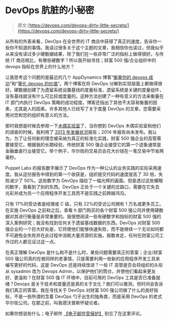 # DevOps 肮脏的小秘密

> 原文:[https://devops.com/devops-dirty-little-secrets/](https://devops.com/devops-dirty-little-secrets/)

从所有的外表来看，DevOps 在全世界的 IT 商店中获得了真正的速度，告诉你一些你不知道的事情。我读过很多关于这个主题的文章，我相信你也读过，但我似乎从来没有读过多少硬数据结果，除了我们在一些非常广泛的指标上做得很好。与传统 IT 商店相比，有哪些硬数字？所以我开始寻找；财富 500 强/企业组织中的 devops 指标在世界上的什么地方？

让我思考这个问题的是最近的几个 AppDynamics 博客“[衡量你的 devops 成功](https://www.appdynamics.com/blog/devops/quantified-devops/)”和“[量化 devops 的价值](https://www.appdynamics.com/blog/devops/quantifying-the-value-of-devops/)”。两个博客在将 DevOps 分解到实现层面上都做得很好。硬数据创建了为遗留系统设置基线的度量标准，遗留系统是关键的度量组件，没有基线就没有什么可比较或度量的。这种方法创建了一种有意义的方法来衡量在 IT 部门内执行 DevOps 策略的成功程度。博客还指出了其他不太容易衡量的因素，尤其是人的因素。许多其他人已经写了关于度量 DevOps 的文章，您需要采用对您和您的组织有意义的方法。

那时我想是时候去参观一下[木偶实验室](http://www.puppetlabs.com)了，当你想到 DevOps 木偶实验室和他们的调查的时候。我利用了 [2013 年发展状况](https://puppetlabs.com/blog/2013-state-of-devops-benchmark-your-organization)报告；2014 年报告尚未发布。我认为，为了让任何新的理念被采纳为真正的标准化实践，财富 500 强企业的高管需要接受它。根据我的长期经验，传统财富 500 强企业接受它的第一个迹象通常是金融垂直行业接受它。举个例子，华尔街的交易员会花大价钱在一笔交易中节省两毫秒。

Puppet Labs 的报告数字展示了 DevOps 作为一种公认的业务实践的实际采用速度。我从这份报告中得到的第一个收获是，组织提交代码的速度提高了 30 倍，失败减少了 50%。这些数字为 DevOps 描绘了一幅光辉的画面。但是透过这些耀眼的数字，我看到了别的东西。DevOps 正处于一个关键的岔路口，需要在它失去光彩并成为另一个应用程序开发工具而不是实践之前跨越鸿沟。

只有 17%的受访者是经理或 C 级，只有 22%的受访公司拥有 1 万名或更多员工。在实施 DevOps 之前和之后，查看 It 部门购买的各个财富 500 强公司并使用硬数据对其进行衡量是非常重要的。我很想阅读一些有硬数字和指标的财富 500 强的深入案例研究；我没有找到任何关于遗留基线数据的东西。DevOps 对财富 500 强企业的一个巨大好处是，它将使他们能够快速失败，而不是继续一个无论如何都不可避免会失败并在此过程中消耗大量资源的实施。我敢肯定，任何在财富公司工作过的人都见证过这一点。

在真正理解 DevOps 是什么和不是什么时，某些问题需要真正的答案；企业/财富 500 强公司真的在做同样的老事情，只是需要利用一些新的应用程序开发工具来编写更好的代码，这是 DevOps 还是持续改进？一些 IT 高管是否会将组织的头衔从 sysadmin 改为 Devops Admin，以保护他们的筒仓，并使他们看起来更友好、更温和？在财富 500 强 IT 环境中，目前可用的 DevOps 工具是否已准备就绪？Devops 是关于技术和度量还是真的关于文化？我们可以推测，但时间会告诉我们真正的答案。我在寻找关于 DevOps 对财富 500 强公司做了什么的良好指标，不是一些所谓的含着 DevOps 勺子出生的独角兽，而是采用 DevOps 的老式华尔街公司。在那之前，叫我德沃普斯怀疑论者。

如果你想说些什么；电子邮件 [【电子邮件受保护】](/cdn-cgi/l/email-protection#d2a2b3a0b9b7a092b6b7a4bda2a1fcb1bdbf) 别忘了在这里评论。